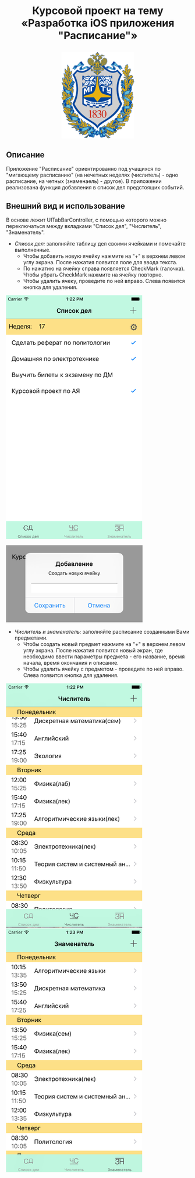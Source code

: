 # <p align="center">Курсовой проект на тему <br/>«Разработка iOS приложения "Расписание"» 
<p align="center">
  <img src="https://github.com/Aksiniya/schedule/blob/master/images/BMSTU%20logo.png" width="200">
</p>

## Описание
Приложение "Расписание" ориентированно под учащихся по "мигающему расписанию" (на нечетных неделях (числитель) - одно расписание, на четных (знаменаель) - другое).
В приложении реализована функция добавления в список дел предстоящих событий.

## Внешний вид и использование
В основе лежит UITabBarController, с помощью которого можно переключаться между вкладками "Список дел", "Числитель", "Знаменатель".
* *Список дел:* заполняйте таблицу дел своими ячейками и помечайте выполненные.
  * Чтобы добавить новую ячейку нажмите на "+" в верхнем левом углу экрана. После нажатия появится поле для ввода текста.
  * По нажатию на ячейку справа появляется CheckMark (галочка). Чтобы убрать CheckMark нажмите на ячейку повторно.
  * Чтобы удалить ячеку, проведите по ней вправо. Слева появится кнопка для удаления.

![список дел image](https://github.com/Aksiniya/schedule/blob/master/images/%D1%81%D0%BF%D0%B8%D1%81%D0%BE%D0%BA%20%D0%B4%D0%B5%D0%BB.png)

![добавление дела](https://github.com/Aksiniya/schedule/blob/master/images/%D0%B4%D0%BE%D0%B1%D0%B0%D0%B2%D0%BB%D0%B5%D0%BD%D0%B8%D0%B5%20%D0%B4%D0%B5%D0%BB%D0%B0.png)

* *Числитель и знаменатель:* заполняйте расписание созданными Вами предметами.
  * Чтобы создать новый предмет нажмите на "+" в верхнем левом углу экрана. После нажатия появится новый экран, где необходимо ввести параметры предмета - его название, время начала, время окончания и описание.
  * Чтобы удалить ячейку с предметом - проведите по ней вправо. Слева появится кнопка для удаления.
  
![Числитель](https://github.com/Aksiniya/schedule/blob/master/images/%D1%87%D0%B8%D1%81%D0%BB%D0%B8%D1%82%D0%B5%D0%BB%D1%8C.png)    ![Знаменатель](https://github.com/Aksiniya/schedule/blob/master/images/%D0%B7%D0%BD%D0%B0%D0%BC%D0%B5%D0%BD%D0%B0%D1%82%D0%B5%D0%BB%D1%8C.png)
